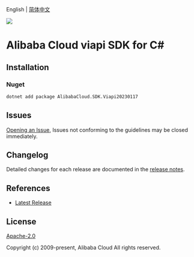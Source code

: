 English | [简体中文](README-CN.md)

![](https://aliyunsdk-pages.alicdn.com/icons/AlibabaCloud.svg)

# Alibaba Cloud viapi SDK for C#

## Installation

### Nuget

```bash
dotnet add package AlibabaCloud.SDK.Viapi20230117
```

## Issues

[Opening an Issue](https://github.com/aliyun/alibabacloud-csharp-sdk/issues/new), Issues not conforming to the guidelines may be closed immediately.

## Changelog

Detailed changes for each release are documented in the [release notes](./ChangeLog.md).

## References

* [Latest Release](https://github.com/aliyun/alibabacloud-csharp-sdk/)

## License

[Apache-2.0](http://www.apache.org/licenses/LICENSE-2.0)

Copyright (c) 2009-present, Alibaba Cloud All rights reserved.
